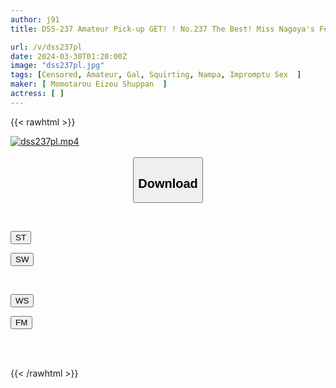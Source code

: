 ```yaml
---
author: j91
title: DSS-237 Amateur Pick-up GET! ! No.237 The Best! Miss Nagoya's Feminine Power High Spec Festival! ! I Can't Go Home Until I Get Beautiful Women From All Over Japan Episode 2

url: /v/dss237pl
date: 2024-03-30T01:20:00Z
image: "dss237pl.jpg"
tags: [Censored, Amateur, Gal, Squirting, Nampa, Impromptu Sex	]
maker: [ Momotarou Eizou Shuppan  ]
actress: [ ]
---
```



{{< rawhtml >}}

<div class="video" data-videoid="VrK8zM8vOaHKAe6">
    <a href="javascript:;">
        <img src="/v/dss237pl/dss237pl.jpg" width="WIDTH" height="HEIGHT" alt="dss237pl.mp4" loading="lazy">
    </a>
</div>

<script type="text/javascript" src="https://j91.asia/asset/on-demand-st.js"></script>

<br>
  <link rel="stylesheet" href="https://j91.asia/asset/bs5.css">
  
  <center>
  <button class="btn btn-primary" type="button" data-bs-toggle="collapse" data-bs-target=".multi-collapse" aria-expanded="false" aria-controls="multiCollapseExample1 multiCollapseExample2"><h2>Download</h2></button></center>
</p>
<div class="row">
  <div class="col">
    <div class="collapse multi-collapse" id="multiCollapseExample1">
      <div class="card card-body">
	      	      <br>
<div class="buttons">  
<p><a href="https://streamtape.to/v/VrK8zM8vOaHKAe6" target="_blank"><button class="btn-hover color-3"><i class="fa fa-download"></i> ST</button></a></p>
<p><a href="https://asnwish.com/p9ihz2o5eulj" target="_blank"><button class="btn-hover color-2"><i class="fa fa-download"></i> SW</button></a></p></div>
    </div>
  </div>
</div>
  <div class="col">
    <div class="collapse multi-collapse" id="multiCollapseExample2">
      <div class="card card-body">
	      <br>
<div class="buttons">
<p><a href="https://wolfstream.tv/0mz3rbxkgcp4"><button class="btn-hover color-9"><i class="fa fa-download"></i> WS</button></a></p>
<p><a href="https://filemoon.sx/d/i6dkvzhn6b3u"><button class="btn-hover color-8"><i class="fa fa-download"></i> FM</button></a></p></div>
<br><br>
      </div>
    </div>
  </div>
</div>

{{< /rawhtml >}}
